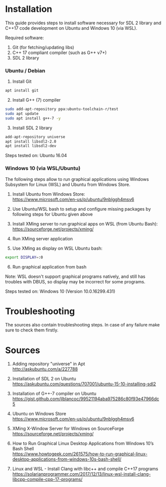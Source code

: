 # Installation

This guide provides steps to install software necessary for 
SDL 2 library and C++17 code development on Ubuntu and Windows 10 (via WSL).   

Required software:
1. Git (for fetching/updating libs)
2. C++ 17 compliant compiler (such as G++ v7+) 
3. SDL 2 library


### Ubuntu / Debian

1. Install Git
```bash
apt install git
```

2. Install G++ (7) compiler 
```bash
sudo add-apt-repository ppa:ubuntu-toolchain-r/test
sudo apt update
sudo apt install g++-7 -y
```

3. Install SDL 2 library
```bash
add-apt-repository universe
apt install libsdl2-2.0
apt install libsdl2-dev
```

Steps tested on: Ubuntu 16.04


### Windows 10 (via WSL/Ubuntu)  

The following steps allow to run graphical applications using Windows Subsystem for Linux (WSL) 
and Ubuntu from Windows Store.

1. Install Ubuntu from Windows Store:  
https://www.microsoft.com/en-us/p/ubuntu/9nblggh4msv6

2. Use Ubuntu/WSL bash to setup and configure missing packages by following steps 
for Ubuntu given above

3. Install XMing server to run graphical apps on WSL (from Ubuntu Bash):  
https://sourceforge.net/projects/xming/

4. Run XMing server application

5. Use XMing as display on WSL Ubuntu bash:
```bash
export DISPLAY=:0
```
6. Run graphical application from bash

Note: WSL doesn't support graphical programs natively, and still has troubles with 
DBUS, so display may be incorrect for some programs.

Steps tested on: Windows 10 (Version 10.0.16299.431)


# Troubleshooting

The sources also contain troubleshooting steps. 
In case of any failure make sure to check them firstly.


# Sources

1. Adding repository "universe" in Apt  
http://askubuntu.com/a/227788

2. Installation of SDL 2 on Ubuntu  
https://askubuntu.com/questions/707001/ubuntu-15-10-installing-sdl2

3. Installation of G++-7 compiler on Ubuntu  
https://gist.github.com/jlblancoc/99521194aba975286c80f93e47966dc5

4. Ubuntu on Windows Store  
https://www.microsoft.com/en-us/p/ubuntu/9nblggh4msv6

5. XMing X-Window Server for Windows on SourceForge  
https://sourceforge.net/projects/xming/

6. How to Run Graphical Linux Desktop Applications from Windows 10’s Bash Shell  
https://www.howtogeek.com/261575/how-to-run-graphical-linux-desktop-applications-from-windows-10s-bash-shell/

7. Linux and WSL - Install Clang with libc++ and compile C++17 programs  
https://solarianprogrammer.com/2017/12/13/linux-wsl-install-clang-libcpp-compile-cpp-17-programs/

